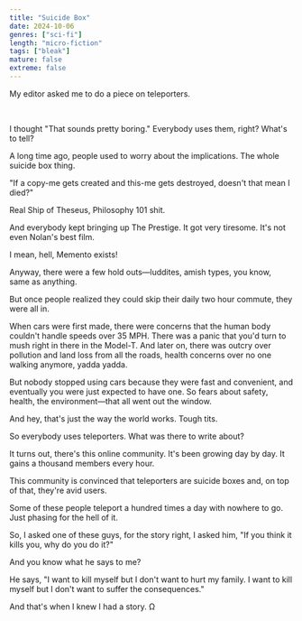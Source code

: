 ```yaml
---
title: "Suicide Box"
date: 2024-10-06
genres: ["sci-fi"]
length: "micro-fiction"
tags: ["bleak"]
mature: false
extreme: false
---
```

My editor asked me to do a piece on teleporters.

&nbsp;

I thought "That sounds pretty boring." Everybody uses them, right? What's to tell?

A long time ago, people used to worry about the implications. The whole suicide box thing.

"If a copy-me gets created and this-me gets destroyed, doesn't that mean I died?"

Real Ship of Theseus, Philosophy 101 shit.

And everybody kept bringing up The Prestige. It got very tiresome. It's not even Nolan's best film.

I mean, hell, Memento exists!

Anyway, there were a few hold outs—luddites, amish types, you know, same as anything.

But once people realized they could skip their daily two hour commute, they were all in.

When cars were first made, there were concerns that the human body couldn't handle speeds over 35 MPH. There was a panic that you'd turn to mush right in there in the Model-T. And later on, there was outcry over pollution and land loss from all the roads, health concerns over no one walking anymore, yadda yadda.

But nobody stopped using cars because they were fast and convenient, and eventually you were just expected to have one. So fears about safety, health, the environment—that all went out the window.

And hey, that's just the way the world works. Tough tits.

So everybody uses teleporters. What was there to write about?

It turns out, there's this online community. It's been growing day by day. It gains a thousand members every hour.

This community is convinced that teleporters are suicide boxes and, on top of that, they're avid users.

Some of these people teleport a hundred times a day with nowhere to go. Just phasing for the hell of it.

So, I asked one of these guys, for the story right, I asked him, "If you think it kills you, why do you do it?"

And you know what he says to me?

He says, "I want to kill myself but I don't want to hurt my family. I want to kill myself but I don't want to suffer the consequences."

And that's when I knew I had a story. Ω
